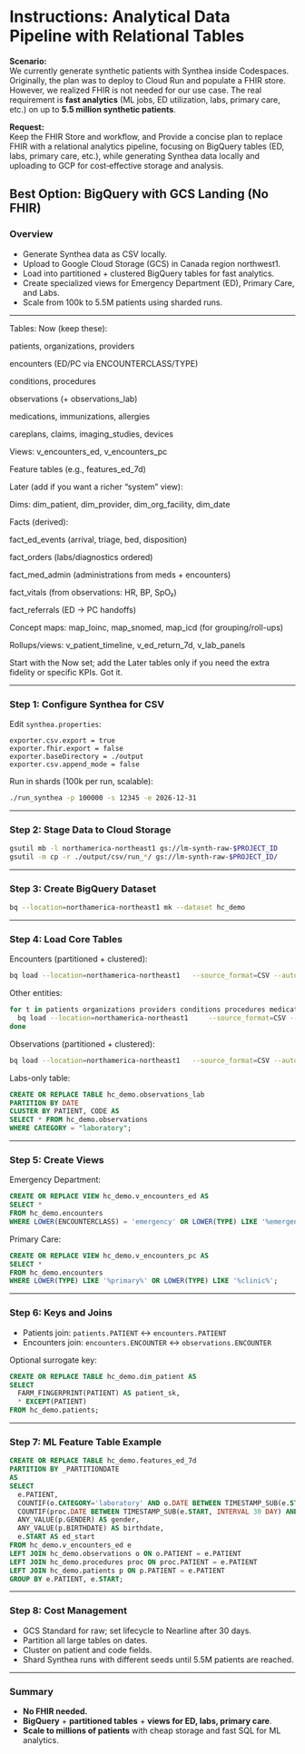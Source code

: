 # Instructions: Analytical Data Pipeline with Relational Tables

**Scenario:**  
We currently generate synthetic patients with Synthea inside Codespaces. Originally, the plan was to deploy to Cloud Run and populate a FHIR store.  
However, we realized FHIR is not needed for our use case. The real requirement is **fast analytics** (ML jobs, ED utilization, labs, primary care, etc.) on up to **5.5 million synthetic patients**.

**Request:**  
Keep the FHIR Store and workflow, and Provide a concise plan to replace FHIR with a relational analytics pipeline, focusing on BigQuery tables (ED, labs, primary care, etc.), while generating Synthea data locally and uploading to GCP for cost‑effective storage and analysis.


## Best Option: BigQuery with GCS Landing (No FHIR)

### Overview
- Generate Synthea data as CSV locally.
- Upload to Google Cloud Storage (GCS) in Canada region northwest1.
- Load into partitioned + clustered BigQuery tables for fast analytics.
- Create specialized views for Emergency Department (ED), Primary Care, and Labs.
- Scale from 100k to 5.5M patients using sharded runs.

---


Tables: 
Now (keep these):

patients, organizations, providers

encounters (ED/PC via ENCOUNTERCLASS/TYPE)

conditions, procedures

observations (+ observations_lab)

medications, immunizations, allergies

careplans, claims, imaging_studies, devices

Views: v_encounters_ed, v_encounters_pc

Feature tables (e.g., features_ed_7d)

Later (add if you want a richer “system” view):

Dims: dim_patient, dim_provider, dim_org_facility, dim_date

Facts (derived):

fact_ed_events (arrival, triage, bed, disposition)

fact_orders (labs/diagnostics ordered)

fact_med_admin (administrations from meds + encounters)

fact_vitals (from observations: HR, BP, SpO₂)

fact_referrals (ED → PC handoffs)

Concept maps: map_loinc, map_snomed, map_icd (for grouping/roll-ups)

Rollups/views: v_patient_timeline, v_ed_return_7d, v_lab_panels

Start with the Now set; add the Later tables only if you need the extra fidelity or specific KPIs. Got it.

----

### Step 1: Configure Synthea for CSV
Edit `synthea.properties`:
```properties
exporter.csv.export = true
exporter.fhir.export = false
exporter.baseDirectory = ./output
exporter.csv.append_mode = false
```

Run in shards (100k per run, scalable):
```bash
./run_synthea -p 100000 -s 12345 -e 2026-12-31
```

---

### Step 2: Stage Data to Cloud Storage
```bash
gsutil mb -l northamerica-northeast1 gs://lm-synth-raw-$PROJECT_ID
gsutil -m cp -r ./output/csv/run_*/ gs://lm-synth-raw-$PROJECT_ID/
```

---

### Step 3: Create BigQuery Dataset
```bash
bq --location=northamerica-northeast1 mk --dataset hc_demo
```

---

### Step 4: Load Core Tables
Encounters (partitioned + clustered):
```bash
bq load --location=northamerica-northeast1   --source_format=CSV --autodetect   --time_partitioning_field=START   --clustering_fields=PATIENT,CLASS,ENCOUNTERCLASS   hc_demo.encounters   "gs://lm-synth-raw-$PROJECT_ID/run_*/encounters.csv"
```

Other entities:
```bash
for t in patients organizations providers conditions procedures medications immunizations allergies careplans claims imaging_studies devices; do
  bq load --location=northamerica-northeast1     --source_format=CSV --autodetect     hc_demo.$t "gs://lm-synth-raw-$PROJECT_ID/run_*/$t.csv"
done
```

Observations (partitioned + clustered):
```bash
bq load --location=northamerica-northeast1   --source_format=CSV --autodetect   --time_partitioning_field=DATE   --clustering_fields=PATIENT,CODE   hc_demo.observations "gs://lm-synth-raw-$PROJECT_ID/run_*/observations.csv"
```

Labs-only table:
```sql
CREATE OR REPLACE TABLE hc_demo.observations_lab
PARTITION BY DATE
CLUSTER BY PATIENT, CODE AS
SELECT * FROM hc_demo.observations
WHERE CATEGORY = "laboratory";
```

---

### Step 5: Create Views
Emergency Department:
```sql
CREATE OR REPLACE VIEW hc_demo.v_encounters_ed AS
SELECT *
FROM hc_demo.encounters
WHERE LOWER(ENCOUNTERCLASS) = 'emergency' OR LOWER(TYPE) LIKE '%emergency%';
```

Primary Care:
```sql
CREATE OR REPLACE VIEW hc_demo.v_encounters_pc AS
SELECT *
FROM hc_demo.encounters
WHERE LOWER(TYPE) LIKE '%primary%' OR LOWER(TYPE) LIKE '%clinic%';
```

---

### Step 6: Keys and Joins
- Patients join: `patients.PATIENT` ↔ `encounters.PATIENT`
- Encounters join: `encounters.ENCOUNTER` ↔ `observations.ENCOUNTER`

Optional surrogate key:
```sql
CREATE OR REPLACE TABLE hc_demo.dim_patient AS
SELECT
  FARM_FINGERPRINT(PATIENT) AS patient_sk,
  * EXCEPT(PATIENT)
FROM hc_demo.patients;
```

---

### Step 7: ML Feature Table Example
```sql
CREATE OR REPLACE TABLE hc_demo.features_ed_7d
PARTITION BY _PARTITIONDATE
AS
SELECT
  e.PATIENT,
  COUNTIF(o.CATEGORY='laboratory' AND o.DATE BETWEEN TIMESTAMP_SUB(e.START, INTERVAL 7 DAY) AND e.START) AS labs_last_7d,
  COUNTIF(proc.DATE BETWEEN TIMESTAMP_SUB(e.START, INTERVAL 30 DAY) AND e.START) AS procedures_last_30d,
  ANY_VALUE(p.GENDER) AS gender,
  ANY_VALUE(p.BIRTHDATE) AS birthdate,
  e.START AS ed_start
FROM hc_demo.v_encounters_ed e
LEFT JOIN hc_demo.observations o ON o.PATIENT = e.PATIENT
LEFT JOIN hc_demo.procedures proc ON proc.PATIENT = e.PATIENT
LEFT JOIN hc_demo.patients p ON p.PATIENT = e.PATIENT
GROUP BY e.PATIENT, e.START;
```

---

### Step 8: Cost Management
- GCS Standard for raw; set lifecycle to Nearline after 30 days.
- Partition all large tables on dates.
- Cluster on patient and code fields.
- Shard Synthea runs with different seeds until 5.5M patients are reached.

---

### Summary
- **No FHIR needed.**
- **BigQuery** + **partitioned tables** + **views for ED, labs, primary care**.
- **Scale to millions of patients** with cheap storage and fast SQL for ML analytics.

